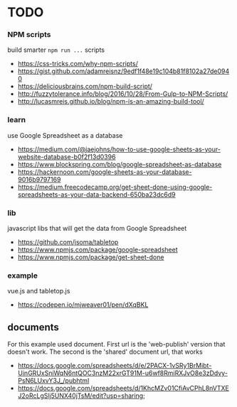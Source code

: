 # TODO

### NPM scripts

build smarter `npm run ...` scripts
- <https://css-tricks.com/why-npm-scripts/>
- <https://gist.github.com/adamreisnz/9edf1f48e19c104b81f8102a27de0940>
- <https://deliciousbrains.com/npm-build-script/>
- <http://fuzzytolerance.info/blog/2016/10/28/From-Gulp-to-NPM-Scripts/>
- <http://lucasmreis.github.io/blog/npm-is-an-amazing-build-tool/>

### learn

use Google Spreadsheet as a database

- <https://medium.com/@jaejohns/how-to-use-google-sheets-as-your-website-database-b0f2f13d0396>
- <https://www.blockspring.com/blog/google-spreadsheet-as-database>
- <https://hackernoon.com/google-sheets-as-your-database-9016b9797169>
- <https://medium.freecodecamp.org/get-sheet-done-using-google-spreadsheets-as-your-data-backend-650ba23dc6d9>

### lib

javascript libs that will get the data from Google Spreadsheet

- <https://github.com/jsoma/tabletop>
- <https://www.npmjs.com/package/google-spreadsheet>
- <https://www.npmjs.com/package/get-sheet-done>

### example

vue.js and tabletop.js

- <https://codepen.io/mjweaver01/pen/dXqBKL>


## documents

For this example used document. First url is the 'web-publish' version that doesn't work. The second is the 'shared' document url, that works

- <https://docs.google.com/spreadsheets/d/e/2PACX-1vSRy1BrMibt-UinGRUxSniWqN6ntQOC3nzM22xrGT91M-u6wf8RmiRXJvO8e3zDdvy-PsN6LUxvY3J_/pubhtml>
- <https://docs.google.com/spreadsheets/d/1KhcMZv01CfiAvCPhL8nVTXEJ2oRcLgSlj5UNX40jTsM/edit?usp=sharing>;


